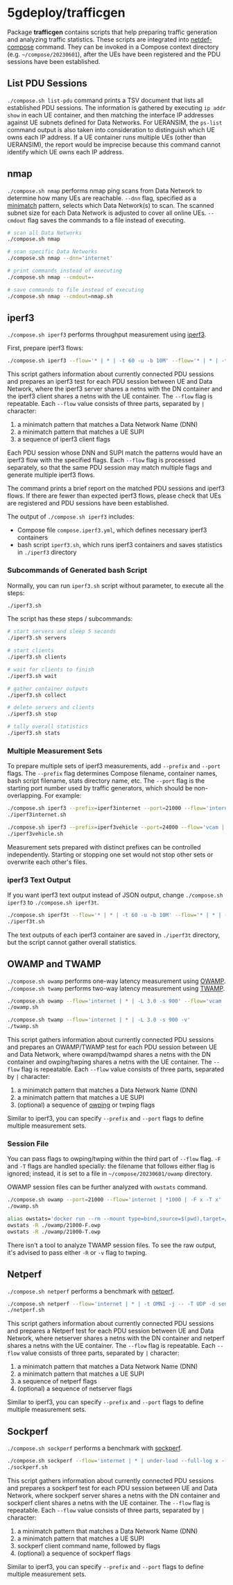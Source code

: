 # 5gdeploy/trafficgen

Package **trafficgen** contains scripts that help preparing traffic generation and analyzing traffic statistics.
These scripts are integrated into [netdef-compose](../netdef-compose/README.md) command.
They can be invoked in a Compose context directory (e.g. `~/compose/20230601`), after the UEs have been registered and the PDU sessions have been established.

## List PDU Sessions

`./compose.sh list-pdu` command prints a TSV document that lists all established PDU sessions.
The information is gathered by executing `ip addr show` in each UE container, and then matching the interface IP addresses against UE subnets defined for Data Networks.
For UERANSIM, the `ps-list` command output is also taken into consideration to distinguish which UE owns each IP address.
If a UE container runs multiple UEs (other than UERANSIM), the report would be imprecise because this command cannot identify which UE owns each IP address.

## nmap

`./compose.sh nmap` performs nmap ping scans from Data Network to determine how many UEs are reachable.
`--dnn` flag, specified as a [minimatch](https://www.npmjs.com/package/minimatch) pattern, selects which Data Network(s) to scan.
The scanned subnet size for each Data Network is adjusted to cover all online UEs.
`--cmdout` flag saves the commands to a file instead of executing.

```bash
# scan all Data Networks
./compose.sh nmap

# scan specific Data Networks
./compose.sh nmap --dnn='internet'

# print commands instead of executing
./compose.sh nmap --cmdout=-

# save commands to file instead of executing
./compose.sh nmap --cmdout=nmap.sh
```

## iperf3

`./compose.sh iperf3` performs throughput measurement using [iperf3](https://software.es.net/iperf/).

First, prepare iperf3 flows:

```bash
./compose.sh iperf3 --flow='* | * | -t 60 -u -b 10M' --flow='* | * | -t 60 -u -b 10M -R'
```

This script gathers information about currently connected PDU sessions and prepares an iperf3 test for each PDU session between UE and Data Network, where the iperf3 server shares a netns with the DN container and the iperf3 client shares a netns with the UE container.
The `--flow` flag is repeatable.
Each `--flow` value consists of three parts, separated by `|` character:

1. a minimatch pattern that matches a Data Network Name (DNN)
2. a minimatch pattern that matches a UE SUPI
3. a sequence of iperf3 client flags

Each PDU session whose DNN and SUPI match the patterns would have an iperf3 flow with the specified flags.
Each `--flow` flag is processed separately, so that the same PDU session may match multiple flags and generate multiple iperf3 flows.

The command prints a brief report on the matched PDU sessions and iperf3 flows.
If there are fewer than expected iperf3 flows, please check that UEs are registered and PDU sessions have been established.

The output of `./compose.sh iperf3` includes:

* Compose file `compose.iperf3.yml`, which defines necessary iperf3 containers
* bash script `iperf3.sh`, which runs iperf3 containers and saves statistics in `./iperf3` directory

### Subcommands of Generated bash Script

Normally, you can run `iperf3.sh` script without parameter, to execute all the steps:

```bash
./iperf3.sh
```

The script has these steps / subcommands:

```bash
# start servers and sleep 5 seconds
./iperf3.sh servers

# start clients
./iperf3.sh clients

# wait for clients to finish
./iperf3.sh wait

# gather container outputs
./iperf3.sh collect

# delete servers and clients
./iperf3.sh stop

# tally overall statistics
./iperf3.sh stats
```

### Multiple Measurement Sets

To prepare multiple sets of iperf3 measurements, add `--prefix` and `--port` flags.
The `--prefix` flag determines Compose filename, container names, bash script filename, stats directory name, etc.
The `--port` flag is the starting port number used by traffic generators, which should be non-overlapping.
For example:

```bash
./compose.sh iperf3 --prefix=iperf3internet --port=21000 --flow='internet | * | -t 60 -u -b 10M' --flow='internet | * | -t 60 -u -b 50M -R'
./iperf3internet.sh

./compose.sh iperf3 --prefix=iperf3vehicle --port=24000 --flow='vcam | * | -t 60 -u -b 20M' --flow='vctl | * | -t 60 -u -b 1M -R'
./iperf3vehicle.sh
```

Measurement sets prepared with distinct prefixes can be controlled independently.
Starting or stopping one set would not stop other sets or overwrite each other's files.

### iperf3 Text Output

If you want iperf3 text output instead of JSON output, change `./compose.sh iperf3` to `./compose.sh iperf3t`.

```bash
./compose.sh iperf3t --flow='* | * | -t 60 -u -b 10M' --flow='* | * | -t 60 -u -b 10M -R'
./iperf3t.sh
```

The text outputs of each iperf3 container are saved in `./iperf3t` directory, but the script cannot gather overall statistics.

## OWAMP and TWAMP

`./compose.sh owamp` performs one-way latency measurement using [OWAMP](https://software.internet2.edu/owamp/).
`./compose.sh twamp` performs two-way latency measurement using [TWAMP](https://datatracker.ietf.org/doc/html/rfc5357).

```bash
./compose.sh owamp --flow='internet | * | -L 3.0 -s 900' --flow='vcam | * | -t' --flow='vctl | * | -f'
./owamp.sh

./compose.sh twamp --flow='internet | * | -L 3.0 -s 900 -v'
./twamp.sh
```

This script gathers information about currently connected PDU sessions and prepares an OWAMP/TWAMP test for each PDU session between UE and Data Network, where owampd/twampd shares a netns with the DN container and owping/twping shares a netns with the UE container.
The `--flow` flag is repeatable.
Each `--flow` value consists of three parts, separated by `|` character:

1. a minimatch pattern that matches a Data Network Name (DNN)
2. a minimatch pattern that matches a UE SUPI
3. (optional) a sequence of [owping](https://software.internet2.edu/owamp/owping.man.html) or twping flags

Similar to iperf3, you can specify `--prefix` and `--port` flags to define multiple measurement sets.

### Session File

You can pass flags to owping/twping within the third part of `--flow` flag.
`-F` and `-T` flags are handled specially: the filename that follows either flag is ignored; instead, it is set to a file in `~/compose/20230601/owamp` directory.

OWAMP session files can be further analyzed with `owstats` command.

```bash
./compose.sh owamp --port=21000 --flow='internet | *1000 | -F x -T x'
./owamp.sh

alias owstats='docker run --rm --mount type=bind,source=$(pwd),target=/data,readonly=true -w /data perfsonar/tools owstats'
owstats -R ./owamp/21000-F.owp
owstats -R ./owamp/21000-T.owp
```

There isn't a tool to analyze TWAMP session files.
To see the raw output, it's advised to pass either `-R` or `-v` flag to twping.

## Netperf

`./compose.sh netperf` performs a benchmark with [netperf](https://hewlettpackard.github.io/netperf/doc/netperf.html).

```bash
./compose.sh netperf --flow='internet | * | -t OMNI -j -- -T UDP -d send -o all'
./netperf.sh
```

This script gathers information about currently connected PDU sessions and prepares a Netperf test for each PDU session between UE and Data Network, where netserver shares a netns with the DN container and netperf shares a netns with the UE container.
The `--flow` flag is repeatable.
Each `--flow` value consists of three parts, separated by `|` character:

1. a minimatch pattern that matches a Data Network Name (DNN)
2. a minimatch pattern that matches a UE SUPI
3. a sequence of netperf flags
4. (optional) a sequence of netserver flags

Similar to iperf3, you can specify `--prefix` and `--port` flags to define multiple measurement sets.

## Sockperf

`./compose.sh sockperf` performs a benchmark with [sockperf](https://docs.nvidia.com/networking/display/xliov118/appendix+sockperf+%E2%80%93+udp/tcp+latency+and+throughput+benchmarking+tool).

```bash
./compose.sh sockperf --flow='internet | * | under-load --full-log x --full-rtt -t 30 -m 800 -b 1 --reply-every 1 --mps 1000 | -g'
./sockperf.sh
```

This script gathers information about currently connected PDU sessions and prepares a sockperf test for each PDU session between UE and Data Network, where sockperf server shares a netns with the DN container and sockperf client shares a netns with the UE container.
The `--flow` flag is repeatable.
Each `--flow` value consists of three parts, separated by `|` character:

1. a minimatch pattern that matches a Data Network Name (DNN)
2. a minimatch pattern that matches a UE SUPI
3. sockperf client command name, followed by flags
4. (optional) a sequence of sockperf flags

Similar to iperf3, you can specify `--prefix` and `--port` flags to define multiple measurement sets.
